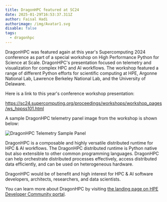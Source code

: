 ```yaml
---
title: DragonHPC featured at SC24
date: 2025-01-29T16:53:37.311Z
author: Faisal Hadi
authorimage: /img/Avatar1.svg
disable: false
tags:
  - dragonhpc
---
```

DragonHPC was featured again at this year's Supercomputing 2024 conference as part of a special workshop on High Performance Python for Science at Scale. DragonHPC's presentation focused on telemetry and visualization for complex HPC and AI workflows. The workshop featured a range of different Python efforts for scientific computing at HPE, Argonne National Lab, Lawrence Berkeley National Lab, and the University of Delaware.

Here is a link to this year's conference workshop presentation:

https://sc24.supercomputing.org/proceedings/workshops/workshop_pages/ws_hppss101.html

A sample DragonHPC telemetry panel image from the workshop is shown below:

![DragonHPC Telemetry Sample Panel](/img/dragonhpc_telemetry_sc24.png "DragonHPC Telemetry Sample Panel")

DragonHPC is a composable and highly versatile distributed runtime for HPC & AI workflows. The DragonHPC distributed runtime is Python native but also extensible to other common programming languages. DragonHPC can help orchestrate distributed processes effectively, access distributed data efficiently, and can be used on heterogeneous hardware.

DragonHPC would be of benefit and high interest for HPC & AI software developers, architects, researchers, and data scientists.

You can learn more about DragonHPC by visiting [the landing page on HPE Developer Community portal](https://developer.hpe.com/platform/dragonhpc/home/).